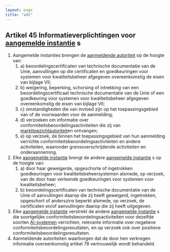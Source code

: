 ```yaml
---
layout: page
title: "a45"
---
```


## Artikel 45 Informatieverplichtingen voor [aangemelde instantie](a3.md#^aanins) s

1. Aangemelde instanties brengen de [aanmeldende autoriteit](a3.md#^aanmeldende) op de hoogte van:
	1. a) beoordelingscertificaten van technische documentatie van de Unie, aanvullingen op die certificaten en goedkeuringen voor systemen voor kwaliteitsbeheer afgegeven overeenkomstig de eisen van bijlage VII;
	2. b) weigering, beperking, schorsing of intrekking van een beoordelingscertificaat technische documentatie van de Unie of een goedkeuring voor systemen voor kwaliteitsbeheer afgegeven overeenkomstig de eisen van bijlage VII;
	3. c) omstandigheden die van invloed zijn op het toepassingsgebied van of de voorwaarden voor de aanmelding;
	4. d) verzoeken om informatie over conformiteitsbeoordelingsactiviteiten die zij van [markttoezichtautoriteit](a3.md#^mta)en ontvangen;
	5. e) op verzoek, de binnen het toepassingsgebied van hun aanmelding verrichte conformiteitsbeoordelingsactiviteiten en andere activiteiten, waaronder grensoverschrijdende activiteiten en onderaanneming.
2. Elke [aangemelde instantie](a3.md#^aanins) brengt de andere [aangemelde instantie](a3.md#^aanins) s op de hoogte van:
	1. a) door haar geweigerde, opgeschorte of ingetrokken goedkeuringen voor kwaliteitsbeheersystemen alsmede, op verzoek, van de door haar verleende goedkeuringen voor systemen voor kwaliteitsbeheer;
	2. b) beoordelingscertificaten van technische documentatie van de Unie of aanvullingen daarop die zij heeft geweigerd, ingetrokken, opgeschort of anderszins beperkt alsmede, op verzoek, de certificaten en/of aanvullingen daarop die zij heeft uitgegeven.
3. Elke [aangemelde instantie](a3.md#^aanins) verstrekt de andere [aangemelde instantie](a3.md#^aanins) s die soortgelijke conformiteitsbeoordelingsactiviteiten voor dezelfde soorten [AI-systemen](a3.md#^ai-systeem) verrichten, relevante informatie over negatieve conformiteitsbeoordelingsresultaten, en op verzoek ook over positieve conformiteitsbeoordelingsresultaten.
4. Aanmeldende autoriteiten waarborgen dat de door hen verkregen informatie overeenkomstig artikel 78 vertrouwelijk wordt behandeld.